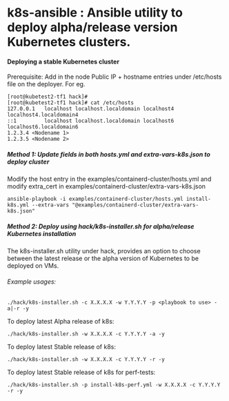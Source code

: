 # k8s-ansible : Ansible utility to deploy alpha/release version Kubernetes clusters.

#### Deploying a stable Kubernetes cluster
Prerequisite:
Add in the node Public IP + hostname entries under /etc/hosts file on the deployer.
For eg.

```
[root@kubetest2-tf1 hack]#
[root@kubetest2-tf1 hack]# cat /etc/hosts
127.0.0.1   localhost localhost.localdomain localhost4 localhost4.localdomain4
::1         localhost localhost.localdomain localhost6 localhost6.localdomain6
1.2.3.4 <Nodename 1>
1.2.3.5 <Nodename 2>
```

##### Method 1: Update fields in both hosts.yml and extra-vars-k8s.json to deploy cluster

Modify the host entry in the examples/containerd-cluster/hosts.yml and modify extra_cert in examples/containerd-cluster/extra-vars-k8s.json
```shell script
ansible-playbook -i examples/containerd-cluster/hosts.yml install-k8s.yml --extra-vars "@examples/containerd-cluster/extra-vars-k8s.json"
```

##### Method 2: Deploy using hack/k8s-installer.sh for alpha/release Kubernetes installation
The k8s-installer.sh utility under hack, provides an option to choose between the latest release or the alpha version of Kubernetes to be deployed on VMs.
###### Example usages:
```shell
./hack/k8s-installer.sh -c X.X.X.X -w Y.Y.Y.Y -p <playbook to use> -a|-r -y
```
To deploy latest Alpha release of k8s:
```shell
./hack/k8s-installer.sh -w X.X.X.X -c Y.Y.Y.Y -a -y
```
To deploy latest Stable release of k8s:
```shell
./hack/k8s-installer.sh -w X.X.X.X -c Y.Y.Y.Y -r -y
```
To deploy latest Stable release of k8s for perf-tests:
```shell
./hack/k8s-installer.sh -p install-k8s-perf.yml -w X.X.X.X -c Y.Y.Y.Y -r -y
```
